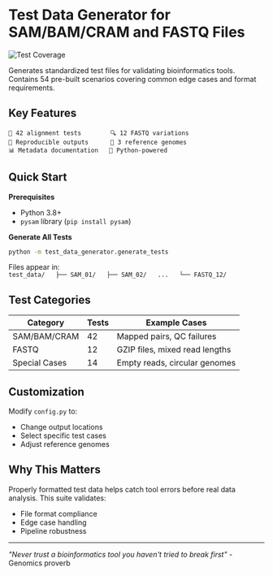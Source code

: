 # Test Data Generator for SAM/BAM/CRAM and FASTQ Files

![Test Coverage](https://via.placeholder.com/800x200.png?text=42+SAM/BAM+tests+%7C+12+FASTQ+tests+%7C+3+reference+genomes)

Generates standardized test files for validating bioinformatics tools. Contains 54 pre-built scenarios covering common edge cases and format requirements.

## Key Features

```plaintext
📂 42 alignment tests        🔍 12 FASTQ variations
🔄 Reproducible outputs      🧬 3 reference genomes
📊 Metadata documentation   🐍 Python-powered
```

## Quick Start

**Prerequisites**  
- Python 3.8+  
- `pysam` library (`pip install pysam`)

**Generate All Tests**  
```bash
python -m test_data_generator.generate_tests
```

Files appear in:  
`test_data/  
├── SAM_01/  
├── SAM_02/  
...  
└── FASTQ_12/`

## Test Categories

| Category          | Tests | Example Cases                 |
|-------------------|-------|-------------------------------|
| SAM/BAM/CRAM      | 42    | Mapped pairs, QC failures     |
| FASTQ             | 12    | GZIP files, mixed read lengths|
| Special Cases     | 14    | Empty reads, circular genomes |

## Customization  
Modify `config.py` to:  
- Change output locations  
- Select specific test cases  
- Adjust reference genomes

## Why This Matters  
Properly formatted test data helps catch tool errors before real data analysis. This suite validates:  
- File format compliance  
- Edge case handling  
- Pipeline robustness

---

*"Never trust a bioinformatics tool you haven't tried to break first"* - Genomics proverb
